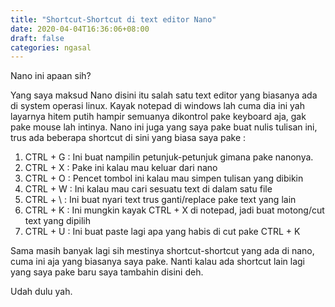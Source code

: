 ```yaml
---
title: "Shortcut-Shortcut di text editor Nano"
date: 2020-04-04T16:36:06+08:00
draft: false
categories: ngasal
---
```

Nano ini apaan sih?

Yang saya maksud Nano disini itu salah satu text editor yang biasanya ada di system operasi linux.
Kayak notepad di windows lah cuma dia ini yah layarnya hitem putih hampir semuanya dikontrol pake keyboard aja, gak pake mouse lah intinya.
Nano ini juga yang saya pake buat nulis tulisan ini, trus ada beberapa shortcut di sini yang biasa saya pake :

1. CTRL + G : Ini buat nampilin petunjuk-petunjuk gimana pake nanonya.
2. CTRL + X : Pake ini kalau mau keluar dari nano
3. CTRL + O : Pencet tombol ini kalau mau simpen tulisan yang dibikin
4. CTRL + W : Ini kalau mau cari sesuatu text di dalam satu file
5. CTRL + \ : Ini buat nyari text trus ganti/replace pake text yang lain
6. CTRL + K : Ini mungkin kayak CTRL + X di notepad, jadi buat motong/cut text yang dipilih
7. CTRL + U : Ini buat paste lagi apa yang habis di cut pake CTRL + K

Sama masih banyak lagi sih mestinya shortcut-shortcut yang ada di nano, cuma ini aja yang biasanya saya pake.
Nanti kalau ada shortcut lain lagi yang saya pake baru saya tambahin disini deh.

Udah dulu yah.
